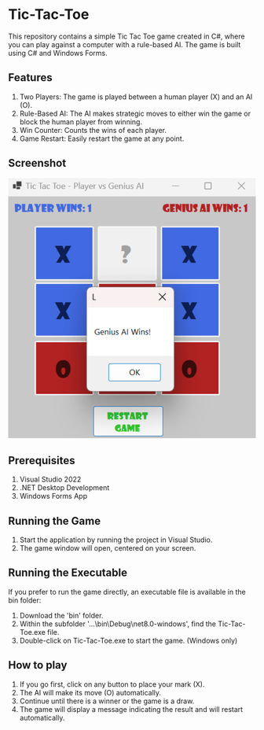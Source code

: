 # Tic-Tac-Toe

This repository contains a simple Tic Tac Toe game created in C#, where you can play against a computer with a rule-based AI. The game is built using C# and Windows Forms.

## Features

1. Two Players: The game is played between a human player (X) and an AI (O).
2. Rule-Based AI: The AI makes strategic moves to either win the game or block the human player from winning.
3. Win Counter: Counts the wins of each player.
4. Game Restart: Easily restart the game at any point.

## Screenshot

![Tic Tac Toe Game Screenshot](Tic-Tac-Toe/images/tic-tac-toe-screenshot.png)

## Prerequisites

1. Visual Studio 2022
2. .NET Desktop Development
3. Windows Forms App

## Running the Game

1. Start the application by running the project in Visual Studio.
2. The game window will open, centered on your screen.

## Running the Executable

If you prefer to run the game directly, an executable file is available in the bin folder:

1. Download the 'bin' folder.
2. Within the subfolder '...\bin\Debug\net8.0-windows\', find the Tic-Tac-Toe.exe file.
3. Double-click on Tic-Tac-Toe.exe to start the game. (Windows only)

## How to play

1. If you go first, click on any button to place your mark (X).
2. The AI will make its move (O) automatically.
3. Continue until there is a winner or the game is a draw.
4. The game will display a message indicating the result and will restart automatically.
